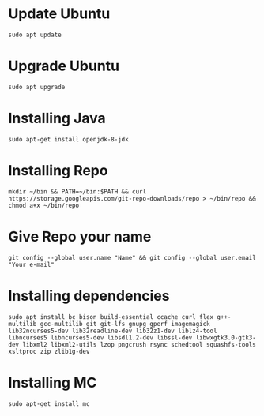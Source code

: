 # Update Ubuntu
```
sudo apt update
```
# Upgrade Ubuntu
```
sudo apt upgrade
```
# Installing Java
```
sudo apt-get install openjdk-8-jdk
```
# Installing Repo
```
mkdir ~/bin && PATH=~/bin:$PATH && curl https://storage.googleapis.com/git-repo-downloads/repo > ~/bin/repo && chmod a+x ~/bin/repo
```
# Give Repo your name
```
git config --global user.name "Name" && git config --global user.email "Your e-mail"
```
# Installing dependencies
```
sudo apt install bc bison build-essential ccache curl flex g++-multilib gcc-multilib git git-lfs gnupg gperf imagemagick lib32ncurses5-dev lib32readline-dev lib32z1-dev liblz4-tool libncurses5 libncurses5-dev libsdl1.2-dev libssl-dev libwxgtk3.0-gtk3-dev libxml2 libxml2-utils lzop pngcrush rsync schedtool squashfs-tools xsltproc zip zlib1g-dev
```
# Installing MC
```
sudo apt-get install mc
```
